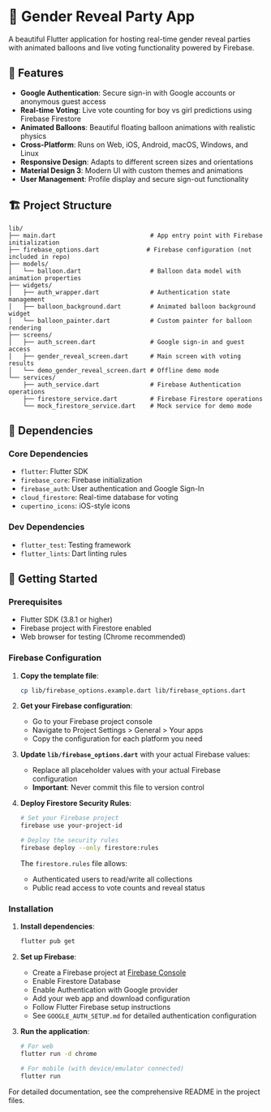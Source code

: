 # 🎉 Gender Reveal Party App

A beautiful Flutter application for hosting real-time gender reveal parties with animated balloons and live voting functionality powered by Firebase.

## 📱 Features

- **Google Authentication**: Secure sign-in with Google accounts or anonymous guest access
- **Real-time Voting**: Live vote counting for boy vs girl predictions using Firebase Firestore
- **Animated Balloons**: Beautiful floating balloon animations with realistic physics
- **Cross-Platform**: Runs on Web, iOS, Android, macOS, Windows, and Linux
- **Responsive Design**: Adapts to different screen sizes and orientations
- **Material Design 3**: Modern UI with custom themes and animations
- **User Management**: Profile display and secure sign-out functionality

## 🏗️ Project Structure

```
lib/
├── main.dart                          # App entry point with Firebase initialization
├── firebase_options.dart             # Firebase configuration (not included in repo)
├── models/
│   └── balloon.dart                   # Balloon data model with animation properties
├── widgets/
│   ├── auth_wrapper.dart              # Authentication state management
│   ├── balloon_background.dart        # Animated balloon background widget
│   └── balloon_painter.dart           # Custom painter for balloon rendering
├── screens/
│   ├── auth_screen.dart               # Google sign-in and guest access
│   ├── gender_reveal_screen.dart      # Main screen with voting results
│   └── demo_gender_reveal_screen.dart # Offline demo mode
└── services/
    ├── auth_service.dart              # Firebase Authentication operations
    ├── firestore_service.dart         # Firebase Firestore operations
    └── mock_firestore_service.dart    # Mock service for demo mode
```

## 🔧 Dependencies

### Core Dependencies
- `flutter`: Flutter SDK
- `firebase_core`: Firebase initialization
- `firebase_auth`: User authentication and Google Sign-In
- `cloud_firestore`: Real-time database for voting
- `cupertino_icons`: iOS-style icons

### Dev Dependencies
- `flutter_test`: Testing framework
- `flutter_lints`: Dart linting rules

## 🚀 Getting Started

### Prerequisites
- Flutter SDK (3.8.1 or higher)
- Firebase project with Firestore enabled
- Web browser for testing (Chrome recommended)

### Firebase Configuration
1. **Copy the template file**:
   ```bash
   cp lib/firebase_options.example.dart lib/firebase_options.dart
   ```

2. **Get your Firebase configuration**:
   - Go to your Firebase project console
   - Navigate to Project Settings > General > Your apps
   - Copy the configuration for each platform you need

3. **Update `lib/firebase_options.dart`** with your actual Firebase values:
   - Replace all placeholder values with your actual Firebase configuration
   - **Important**: Never commit this file to version control

4. **Deploy Firestore Security Rules**:
   ```bash
   # Set your Firebase project
   firebase use your-project-id
   
   # Deploy the security rules
   firebase deploy --only firestore:rules
   ```
   
   The `firestore.rules` file allows:
   - Authenticated users to read/write all collections
   - Public read access to vote counts and reveal status

### Installation

1. **Install dependencies**:
   ```bash
   flutter pub get
   ```

2. **Set up Firebase**:
   - Create a Firebase project at [Firebase Console](https://console.firebase.google.com)
   - Enable Firestore Database
   - Enable Authentication with Google provider
   - Add your web app and download configuration
   - Follow Flutter Firebase setup instructions
   - See `GOOGLE_AUTH_SETUP.md` for detailed authentication configuration

3. **Run the application**:
   ```bash
   # For web
   flutter run -d chrome
   
   # For mobile (with device/emulator connected)
   flutter run
   ```

For detailed documentation, see the comprehensive README in the project files.
